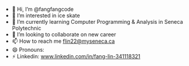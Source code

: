 - 👋 Hi, I’m @fangfangcode
- 👀 I’m interested in ice skate
- 🌱 I’m currently learning Computer Programming & Analysis in Seneca Polytechnic
- 💞️ I’m looking to collaborate on new career
- 📫 How to reach me flin22@myseneca.ca
- 😄 Pronouns: 
- ⚡ Linkedin: www.linkedin.com/in/fang-lin-341118321

<!---
fangfangcode/fangfangcode is a ✨ special ✨ repository because its `README.md` (this file) appears on your GitHub profile.
You can click the Preview link to take a look at your changes
--->
